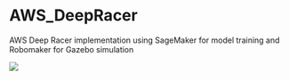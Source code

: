 # AWS_DeepRacer
AWS Deep Racer implementation using SageMaker for model training and Robomaker for Gazebo simulation

![](deepracer1.gif)
